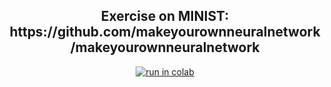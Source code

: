 <h2 align="center">Exercise on MINIST: https://github.com/makeyourownneuralnetwork/makeyourownneuralnetwork</h2>
<p align="center">
    <a href="https://colab.research.google.com/drive/19zT52ycSOmWBRWcDgo5hpzGNi0KmPSfq?usp=sharing">
        <img alt="run in colab" src="https://colab.research.google.com/assets/colab-badge.svg">
    </a>
</p>
